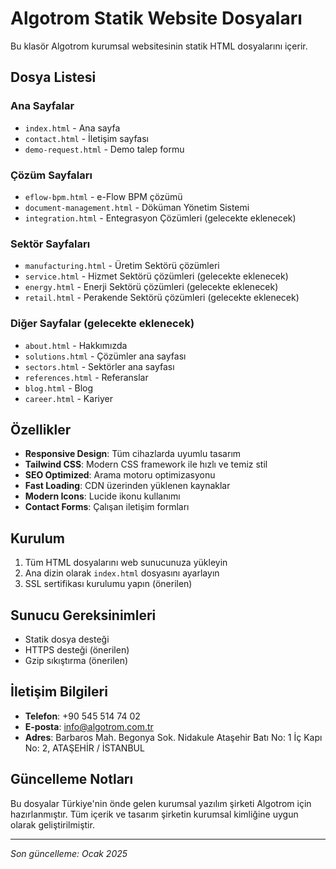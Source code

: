 # Algotrom Statik Website Dosyaları

Bu klasör Algotrom kurumsal websitesinin statik HTML dosyalarını içerir.

## Dosya Listesi

### Ana Sayfalar
- `index.html` - Ana sayfa
- `contact.html` - İletişim sayfası
- `demo-request.html` - Demo talep formu

### Çözüm Sayfaları
- `eflow-bpm.html` - e-Flow BPM çözümü
- `document-management.html` - Döküman Yönetim Sistemi
- `integration.html` - Entegrasyon Çözümleri (gelecekte eklenecek)

### Sektör Sayfaları
- `manufacturing.html` - Üretim Sektörü çözümleri
- `service.html` - Hizmet Sektörü çözümleri (gelecekte eklenecek)
- `energy.html` - Enerji Sektörü çözümleri (gelecekte eklenecek)
- `retail.html` - Perakende Sektörü çözümleri (gelecekte eklenecek)

### Diğer Sayfalar (gelecekte eklenecek)
- `about.html` - Hakkımızda
- `solutions.html` - Çözümler ana sayfası
- `sectors.html` - Sektörler ana sayfası
- `references.html` - Referanslar
- `blog.html` - Blog
- `career.html` - Kariyer

## Özellikler

- **Responsive Design**: Tüm cihazlarda uyumlu tasarım
- **Tailwind CSS**: Modern CSS framework ile hızlı ve temiz stil
- **SEO Optimized**: Arama motoru optimizasyonu
- **Fast Loading**: CDN üzerinden yüklenen kaynaklar
- **Modern Icons**: Lucide ikonu kullanımı
- **Contact Forms**: Çalışan iletişim formları

## Kurulum

1. Tüm HTML dosyalarını web sunucunuza yükleyin
2. Ana dizin olarak `index.html` dosyasını ayarlayın
3. SSL sertifikası kurulumu yapın (önerilen)

## Sunucu Gereksinimleri

- Statik dosya desteği
- HTTPS desteği (önerilen)
- Gzip sıkıştırma (önerilen)

## İletişim Bilgileri

- **Telefon**: +90 545 514 74 02
- **E-posta**: info@algotrom.com.tr
- **Adres**: Barbaros Mah. Begonya Sok. Nidakule Ataşehir Batı No: 1 İç Kapı No: 2, ATAŞEHİR / İSTANBUL

## Güncelleme Notları

Bu dosyalar Türkiye'nin önde gelen kurumsal yazılım şirketi Algotrom için hazırlanmıştır. Tüm içerik ve tasarım şirketin kurumsal kimliğine uygun olarak geliştirilmiştir.

---

*Son güncelleme: Ocak 2025*